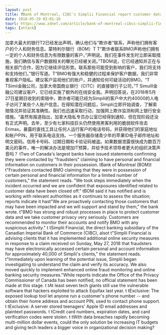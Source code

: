 ```yaml
---
layout: post
title: ?Bank of Montreal, CIBC's Simplii Financial report customer data breaches
date: 2018-05-29 03:01:10
tourl: https://www.zdnet.com/article/bank-of-montreal-cibcs-simplii-financial-confirm-customer-data-breaches/
tags: [attack]
---
```

加拿大最大的银行T2已经发出声明，确认他们与“欺诈者”联系，声称他们拥有客户的个人和财务信息。蒙特利尔银行（BOM）T T“欺诈者联系BMO声称他们拥有一定的个人和财务信息为有限数量的客户，”声明说。我们在事件发生时立即采取措施，我们确信与客户数据相关的曝光已经被关闭。”TBOM说，它已经通知并正在与相关部门合作，因为它继续评估形势。联系那些可能受到影响的客户，我们将支持和支持他们，”银行写道。T“BMO有强大和稳健的过程来保护客户数据，我们非常重视客户隐私。建议客户监视他们的账户，并通知任何可疑活动的BMO。“T TSimii金融公司，加拿大帝国商业银行（CITC）的直接银行子公司，”T SimulII金融公司建议客户，它已经实施了额外的在线安全我。声明回答说，在2018年5月27日星期日收到的索赔中，欺诈者可能已经为Simplii的客户中大约40000的人电子访问了某些个人账户信息。在得知潜在问题后，Simplii立即开始调查，了解索赔情况并验证其准确性。我们也迅速采取行动，加强网上欺诈监测和网上银行安全措施。“虽然有报道指出，加拿大隐私专员办公室已经得到通知，但在现阶段还没有正式声明。去年，至少有七家科技巨头仍然使用黑客利用的脆弱软件攻击Erimax。暴露的查找工具让任何人运行客户的电话号码，并获得他们的家庭地址和帐户PIN，用于联系电话支持。一个服务器存储青少年的苹果ID电子邮件地址和明文密码。信用卡号码、过期日期和卡验证码被盗。如果数据泄露很快成为数百万美元的事件，唯一的解决办法是增加IT预算，并给予技术领导者更大的组织决策声音吗？
 tTwo of Canada's largest banks have issued statements confirming they were contacted by "fraudsters" claiming to have personal and financial information on customers in their possession. tBank of Montreal (BOM)t t"Fraudsters contacted BMO claiming that they were in possession of certain personal and financial information for a limited number of customers," the statement reads. "We took steps immediately when the incident occurred and we are confident that exposures identified related to customer data have been closed off." tBOM said it has notified and is working with relevant authorities as it continues to assess the situation; reports indicate it hast"We are proactively contacting those customers that may have been impacted and we will support and stand by them," the bank wrote. t"BMO has strong and robust processes in place to protect customer data and we take customer privacy very seriously. Customers are recommended to monitor their accounts and notify BMO with any suspicious activity." t tSimplii Financial, the direct banking subsidiary of the Canadian Imperial Bank of Commerce (CIBC), alsot t"Simplii Financial is advising clients that it has implemented additional online security measures in response to a claim received on Sunday, May 27, 2018 that fraudsters may have electronically accessed certain personal and account information for approximately 40,000 of Simplii's clients," the statement reads. t"Immediately upon learning of the potential issue, Simplii began investigating to understand the claim and verify its accuracy. We also moved quickly to implement enhanced online fraud monitoring and online banking security measures."While reports indicate the Office of the Privacy Commissioner of Canada has been notified, no official statement has been made at this stage. t tAt least seven tech giants still use the vulnerable software that hackers exploited to attack Equifax last year. t tExclusive: The exposed lookup tool let anyone run a customer's phone number -- and obtain their home address and account PIN, used to contact phone support. t tExclusive: A server stored teenagers' Apple ID email addresses and plaintext passwords. t tCredit card numbers, expiration dates, and card verification codes were stolen. t tWith data breaches rapidly becoming multi-million dollar events, could the only solution be increasing IT budgets and giving tech leaders a bigger voice in organizational decision making?